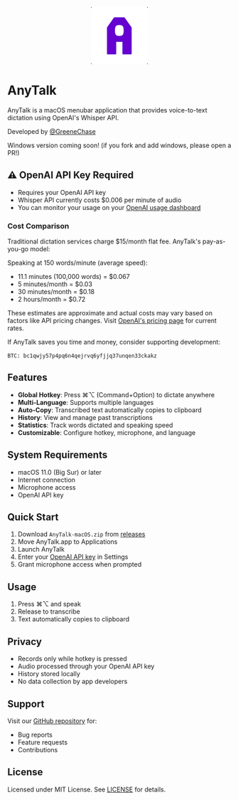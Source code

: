 <p align="center">
  <img src="assets/anytalk-logo.png" width="128" height="128" alt="AnyTalk Logo">
</p>

# AnyTalk

AnyTalk is a macOS menubar application that provides voice-to-text dictation using OpenAI's Whisper API.

Developed by [@GreeneChase](https://X.com/GreeneChase)

Windows version coming soon! (if you fork and add windows, please open a PR!)

## ⚠️ OpenAI API Key Required
- Requires your OpenAI API key
- Whisper API currently costs $0.006 per minute of audio
- You can monitor your usage on your [OpenAI usage dashboard](https://platform.openai.com/account/usage)

### Cost Comparison
Traditional dictation services charge $15/month flat fee. AnyTalk's pay-as-you-go model:

Speaking at 150 words/minute (average speed):
- 11.1 minutes (100,000 words) = $0.067
- 5 minutes/month = $0.03
- 30 minutes/month = $0.18
- 2 hours/month = $0.72

These estimates are approximate and actual costs may vary based on factors like API pricing changes. Visit [OpenAI's pricing page](https://platform.openai.com/docs/pricing) for current rates.

If AnyTalk saves you time and money, consider supporting development:
```btc
BTC: bc1qwjy57p4pq6n4qejrvq6yfjjq37unqen33ckakz
```

## Features
- **Global Hotkey**: Press ⌘⌥ (Command+Option) to dictate anywhere
- **Multi-Language**: Supports multiple languages
- **Auto-Copy**: Transcribed text automatically copies to clipboard
- **History**: View and manage past transcriptions
- **Statistics**: Track words dictated and speaking speed
- **Customizable**: Configure hotkey, microphone, and language

## System Requirements
- macOS 11.0 (Big Sur) or later
- Internet connection
- Microphone access
- OpenAI API key

## Quick Start
1. Download `AnyTalk-macOS.zip` from [releases](https://github.com/imgreene/AnyTalk/releases/tag/v1.0.0)
2. Move AnyTalk.app to Applications
3. Launch AnyTalk
4. Enter your [OpenAI API key](https://platform.openai.com/account/api-keys) in Settings
5. Grant microphone access when prompted

## Usage
1. Press ⌘⌥ and speak
2. Release to transcribe
3. Text automatically copies to clipboard

## Privacy
- Records only while hotkey is pressed
- Audio processed through your OpenAI API key
- History stored locally
- No data collection by app developers

## Support
Visit our [GitHub repository](https://github.com/imgreene/anytalk) for:
- Bug reports
- Feature requests
- Contributions

## License
Licensed under MIT License. See [LICENSE](LICENSE) for details.
